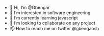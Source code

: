 - 👋 Hi, I’m @Gbengar
- 👀 I’m interested in software engineering
- 🌱 I’m currently learning javascript
- 💞️ I’m looking to collaborate on any project 
- 📫 How to reach me on twitter @gbengaosh

<!---
Gbengar/Gbengar is a ✨ special ✨ repository because its `README.md` (this file) appears on your GitHub profile.
You can click the Preview link to take a look at your changes.
--->
